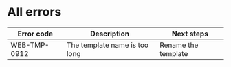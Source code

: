 # All errors

<!-- Table -->

| Error code | Description | Next steps |
| --- | --- | --- |
| WEB-TMP-0912 | The template name is too long | Rename the template |
